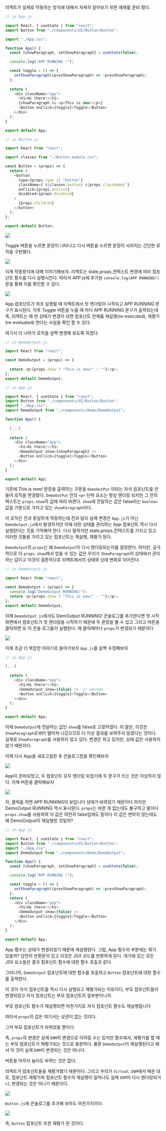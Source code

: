 

리액트가 실제로 작동하는 방식에 대해서 자세히 알아보기 위한 예제를 준비 했다.


```javascript
// in App.js

import React, { useState } from "react";
import Button from "./components/UI/Button/Button";

import "./App.css";

function App() {
  const [showParagraph, setShowParagraph] = useState(false);

  console.log("APP RUNNING !");

  const toggle = () => {
    setShowParagraph((prevShowParagraph) => !prevShowParagraph);
  };
  
  return (
    <div className="app">
      <h1>Hi there!</h1>
      {showParagraph && <p>This is new!</p>}
      <Button onClick={toggle}>Toggle</Button>
    </div>
  );
}

export default App;


```

```javascript
// in Button.js

import React from "react";

import classes from "./Button.module.css";

const Button = (props) => {
  return (
    <button
      type={props.type || "button"}
      className={`${classes.button} ${props.className}`}
      onClick={props.onClick}
      disabled={props.disabled}
    >
      {props.children}
    </button>
  );
};

export default Button;

```
![](https://velog.velcdn.com/images/zenu98/post/b0a2014d-185a-4630-b4da-4cc30ef959db/image.png)

Toggle 버튼을 누르면 문장이 나타나고 다시 버튼을 누르면 문장이 사라지는 간단한 로직을 구현했다.

![](https://velog.velcdn.com/images/zenu98/post/64e1d79a-4757-41b3-a328-e8aabd29d9f0/image.png)

이제 작동방식에 대해 이야기해보자.
리액트는 state,props,컨텍스트 변경에 따라 컴포넌트 함수를 다시 실행시킨다. 따라서 APP.js에 추가된 `console.log(APP RUNNING!)` 문을 통해 이를 확인할 수 있다.

![](https://velog.velcdn.com/images/zenu98/post/6e26f9fd-9b4f-450d-b951-1373ca40caeb/image.png)

App 컴포넌트가 최초 실행될 때 리액트에서 첫 렌더링이 시작되고 APP RUNNING 문구가 표시된다. 이후 Toggle 버튼을 누를 때 마다 APP RUNNING 문구가 출력되는데 즉, 리액트는 매 번 상태가 변경이 되면 컴포넌트 전체를 재실행(re-executed), 재평가(re-eveluated) 한다는 사실을 확인 할 수 있다.

여기서 더 나아가 로직을 살짝 변경해 보도록 하겠다.

```javascript
// in DemoOutput.js

import React from "react";

const DemoOutput = (props) => {
  
  return <p>{props.show ? "This is new!" : ""}</p>;
};
export default DemoOutput;


```

```javascript
// in App.js

import React, { useState } from "react";
import Button from "./components/UI/Button/Button";
import "./App.css";
import DemoOutput from "./components/Demo/DemoOutput"; 

function App() {
  
  (...)
   
  return (
    <div className="app">
      <h1>Hi there!</h1>
      <DemoOutput show={showParagraph} />
      <Button onClick={toggle}>Toggle</Button>
    </div>
  );
}

export default App;

```

기존에 This is new! 문장을 출력하는 구문을 `DemoOutPut` 이라는 자식 컴포넌트를 만들어 로직을 변경했다. `DemoOutPut` 안의 `<p>` 단락 요소는 항상 렌더링 되지만 그 안의 텍스트는 `props.show`의 값에 따라 바뀐다.
`show`에 전달하는 값은 false라는 `boolean`값을 기본으로 가지고 있는 `showParagraph`이다.

이 로직은 전과 동일하게 작동하는데 전과 달리 실제 변경은 `App.js`가 아닌 `DemoOutput.js`에서 발생하지만 이에 대한 상태를 관리하는 App 컴포넌트 역시 다시 실행된다는 것을 기억해야 한다. 다시 말하지만 state,props,컨텍스트를 가지고 있고 이러한 것들을 가지고 있는 컴포넌트는 재실행, 재평가 된다.

`DemoOutput`의 `props`는
왜 `DemoOutput`이 다시 렌더링되는지를 결정한다.
하지만, 궁극적으로 이 `props.show`에서 얻을 수 있는 값은
우리가 `ShowParagraph`의 상태에서 관리하는 값이고
이것이 결론적으로 리액트에서의 상태와 상태 변화로 이어진다.

```javascript
// in DemoOutput.js

import React from "react";

const DemoOutput = (props) => {
  console.log("DemoOutput RUNNING!");
  return <p>{props.show ? "This is new!" : ""}</p>;
};
export default DemoOutput;


```

이제 `DemoOutput.js`에서도 DemOutput RUNNING! 콘솔로그를 추가한다면 첫 시작 화면에서 컴포넌트가 첫 렌더링을 시작하기 때문에 두 문장을 볼 수 있고 그리고 버튼을 클릭하면 또 이 콘솔 로그들이 실행된다.
매 클릭때마다 `props`가 변경되기 때문이다


![](https://velog.velcdn.com/images/zenu98/post/33bcee62-4e60-46dd-b0dc-61f60fdaeff3/image.png)

이제 조금 더 복잡한 이야기로 들어가보자
`App.js`를 살짝 수정해보자

```javascript
// in App.js

(...)
 
  return (
    <div className="app">
      <h1>Hi there!</h1>
      <DemoOutput show={false} />  // edited
      <Button onClick={toggle}>Toggle</Button>
    </div>
  );
}

export default App;

```
이제 `DemoOutput`에 전달하는 값인 `show`를 false로 고정하였다.
이 말은, 이것은 `ShowParagraph`로부터 떨어져 나갔으므로
더 이상 결과를 보여주지 않겠다는 것이다.
실제로 `ShowParagraph`를 사용하지 않고 있다.
변경은 하고 있지만, 상태 값은 사용하지 않기 때문이다.

이제 다시 App을 새로고침한 후 콘솔로그창을 확인해보자

![](https://velog.velcdn.com/images/zenu98/post/45c0b91a-9519-4e7b-95a3-948526b19a38/image.png)

App이 준비되었고, 두 컴포넌트 모두 렌더링 되었기에 두 문구가 뜨는 것은 이상하지 않다. 이제 버튼을 클릭해보자

![](https://velog.velcdn.com/images/zenu98/post/9287d674-e216-412a-8fe5-ade56ccc3b61/image.png)

자, 클릭을 하면 APP RUNNING이 보입니다 상태가 바뀌었기 때문이다
하지만 DemoOutput RUNNING 역시 표시된다. 
`props`는 바뀐 게 없는데도 불구하고 말이다
`props.show`를 사용하여 이 값은 여전히 false임에도 말이다
이 값은 변하지 않는데도 왜 DemoOutput이 재실행된 것일까?



```javascript
// in App.js

import React, { useState } from "react";
import Button from "./components/UI/Button/Button";
import "./App.css";
import DemoOutput from "./components/Demo/DemoOutput";

function App() {
  const [showParagraph, setShowParagraph] = useState(false);

  console.log("APP RUNNING !");

  const toggle = () => {
    setShowParagraph((prevShowParagraph) => !prevShowParagraph);
  };
  return (
    <div className="app">
      <h1>Hi there!</h1>
      <DemoOutput show={false} />
      <Button onClick={toggle}>Toggle</Button>
    </div>
  );
}

export default App;

```
App 함수는 상태가 변경되었기 때문에 재실행된다.
그럼, App 함수의 부분에는 뭐가 있을까?
당연히 반환문이 있고
이것은 JSX 코드를 반환하게 된다.
여기에 있는 모든 JSX 요소들은
결국 컴포넌트 함수에 대한
함수 호출과 같다.

그러니까, `DemoOutput` 컴포넌트에 대한 함수를 호출하고
`Button` 컴포넌트에 대한 함수를 출력한다.

이 것이 자식 컴포넌트들 역시 다시 실행되고
재평가되는 이유이다, 부모 컴포넌트들이 변경되었고
자식 컴포넌트는 부모 컴포넌트의 일부분이니까.

부모 컴포넌트 함수가 재실행되면
마찬가지로 자식 컴포넌트 함수도 재실행됩니다

따라서 `props`의 값은 여기서는 상관이 없는 것이다.

그저 부모 컴포넌트가 바뀌었을 뿐이다.

즉, `props`의 변경은
실제 `DOM`의 변경으로 이어질 수는 있지만
함수에서, 재평가를 할 때는
부모 컴포넌트가 재평가되는 것으로 충분하다.
물론 `DemoOutput`이 재실행된다고 해서
이 것이 실제 `DOM`이 변경되는 것은 아니다.

버튼을 아무리 눌러도 바뀌는 것은 없다.

리액트가 컴포넌트들을 재평가했기 때문이다.
그리고 우리가 `Virtual DOM`에서 배운 대로, 컴포넌트 재평가와 컴포넌트 함수의 재실행이 일어나도
실제 `DOM`이 다시 렌더링되거나, 변경되는 것은 아니기 때문이다.

![](https://velog.velcdn.com/images/zenu98/post/a8da0526-704a-4d11-909e-f322ecc0d0e7/image.png)

`Button.js`에 콘솔로그를 추가해 보아도 마찬가지이다.

![](https://velog.velcdn.com/images/zenu98/post/b12abe9a-d2fa-47eb-b8de-787eb0028d7b/image.png)

즉, `Button` 컴포넌트 또한 재평가 된 것이다.





